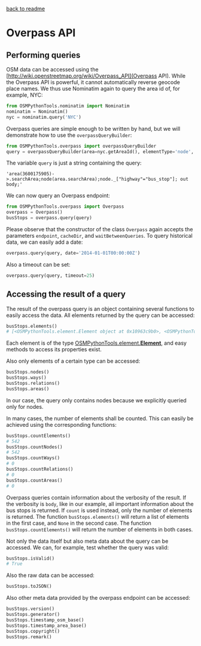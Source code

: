 [back to readme](../../../)

# Overpass API

## Performing queries

OSM data can be accessed using the [http://wiki.openstreetmap.org/wiki/Overpass_API](Overpass API). While the Overpass API is powerful, it cannot automatically reverse geocode place names. We thus use Nominatim again to query the area id of, for example, NYC:
```python
from OSMPythonTools.nominatim import Nominatim
nominatim = Nominatim()
nyc = nominatim.query('NYC')
```
Overpass queries are simple enough to be written by hand, but we will demonstrate how to use the `overpassQueryBuilder`:
```python
from OSMPythonTools.overpass import overpassQueryBuilder
query = overpassQueryBuilder(area=nyc.getAreaId(), elementType='node', selector='"highway"="bus_stop"', out='body')
```
The variable `query` is just a string containing the query:
```
'area(3600175905)->.searchArea;node(area.searchArea);node._["highway"="bus_stop"]; out body;'
```
We can now query an Overpass endpoint:
```python
from OSMPythonTools.overpass import Overpass
overpass = Overpass()
busStops = overpass.query(query)
```
Please observe that the constructor of the class `Overpass` again accepts the parameters `endpoint`, `cacheDir`, and `waitBetweenQueries`.
To query historical data, we can easily add a date:
```python
overpass.query(query, date='2014-01-01T00:00:00Z')
```
Also a timeout can be set:
```python
overpass.query(query, timeout=25)
```

## Accessing the result of a query

The result of the overpass query is an object containing several functions to easily access the data. All elements returned by the query can be accessed:
```python
busStops.elements()
# [<OSMPythonTools.element.Element object at 0x10963c9b0>, <OSMPythonTools.element.Element object at 0x10963c8d0>, ...
```
Each element is of the type [OSMPythonTools.element.**Element**](element.md), and easy methods to access its properties exist.

Also only elements of a certain type can be accessed:
```python
busStops.nodes()
busStops.ways()
busStops.relations()
busStops.areas()
```
In our case, the query only contains nodes because we explicitly queried only for nodes.

In many cases, the number of elements shall be counted. This can easily be achieved using the corresponding functions:
```python
busStops.countElements()
# 542
busStops.countNodes()
# 542
busStops.countWays()
# 0
busStops.countRelations()
# 0
busStops.countAreas()
# 0
```
Overpass queries contain information about the verbosity of the result. If the verbosity is `body`, like in our example, all important information about the bus stops is returned. If `count` is used instead, only the number of elements is returned. The function `busStops.elements()` will return a list of elements in the first case, and `None` in the second case. The function `busStops.countElements()` will return the number of elements in both cases.

Not only the data itself but also meta data about the query can be accessed. We can, for example, test whether the query was valid:
```python
busStops.isValid()
# True
```
Also the raw data can be accessed:
```python
busStops.toJSON()
```
Also other meta data provided by the overpass endpoint can be accessed:
```python
busStops.version()
busStops.generator()
busStops.timestamp_osm_base()
busStops.timestamp_area_base()
busStops.copyright()
busStops.remark()
```
